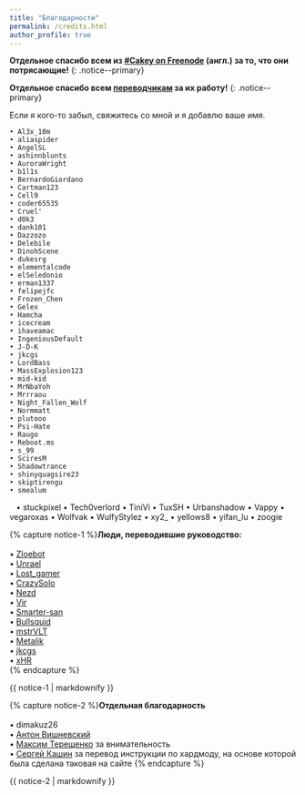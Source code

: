 ```yaml
---
title: "Благодарности"
permalink: /credits.html
author_profile: true
---
```


**Отдельное спасибо всем из [#Cakey on Freenode](http://webchat.freenode.net/?channels=%23Cakey) (англ.) за то, что они потрясающие!**
{: .notice--primary}

**Отдельное спасибо всем [переводчикам](https://translate.3ds.guide/) за их работу!**
{: .notice--primary}

Если я кого-то забыл, свяжитесь со мной и я добавлю ваше имя.

    • Al3x_10m
    • aliaspider
    • AngelSL
    • ashinnblunts
    • AuroraWright
    • b1l1s
    • BernardoGiordano
    • Cartman123
    • Cell9
    • coder65535
    • Cruel'
    • d0k3
    • dank101
    • Dazzozo
    • Delebile
    • DinohScene
    • dukesrg
    • elementalcode
    • elSeledonio
    • erman1337
    • felipejfc
    • Frozen_Chen
    • Gelex
    • Hamcha
    • icecream
    • ihaveamac
    • IngeniousDefault
    • J-D-K
    • jkcgs
    • LordBass
    • MassExplosion123
    • mid-kid
    • MrNbaYoh
    • Mrrraou
    • Night_Fallen_Wolf
    • Normmatt
    • plutooo
    • Psi-Hate
    • Raugo
    • Reboot.ms
    • s_99
    • SciresM
    • Shadowtrance
    • shinyquagsire23
    • skiptirengu
    • smealum
    • stuckpixel
    • Tech0verlord
    • TiniVi
    • TuxSH
    • Urbanshadow
    • Vappy
    • vegaroxas
    • Wolfvak
    • WulfyStylez
    • xy2_
    • yellows8
    • yifan_lu
    • zoogie

{% capture notice-1 %}**Люди, переводившие руководство:**        
<br>
	• [Zloebot](https://crowdin.com/profile/Aibot)   
	• [Unrael](https://crowdin.com/profile/Unrael)   
	• [Lost_gamer](https://crowdin.com/profile/Lost_gamer)   
	• [CrazySolo](https://crowdin.com/profile/CrazySolo)   
	• [Nezd](https://crowdin.com/profile/yanpalis)   
	• [Vir](https://crowdin.com/profile/admiin159)   
	• [Smarter-san](https://crowdin.com/profile/Smarter-san)   
	• [Bullsquid](https://crowdin.com/profile/Bullsquid)   
	• [mstrVLT](https://crowdin.com/profile/mstrVLT)   
	• [Metalik](https://crowdin.com/profile/Metalik)   
	• [jkcgs](https://crowdin.com/profile/jkcgs)   
	• [xHR](https://crowdin.com/profile/rashevskyv)   
{% endcapture %}

<div class="notice--success">{{ notice-1 | markdownify }}</div>

{% capture notice-2 %}**Отдельная благодарность**        
<br>
	• dimakuz26      
	• [Антон Вишневский](https://vk.com/cr0ssfire)     
	• [Максим Терещенко](https://vk.com/jackhuman) за внимательность    
	• [Сергей Кашин](https://vk.com/seresworld) за перевод инструкции по хардмоду, на основе которой была сделана таковая на сайте
{% endcapture %}

<div class="notice--success">{{ notice-2 | markdownify }}</div>
